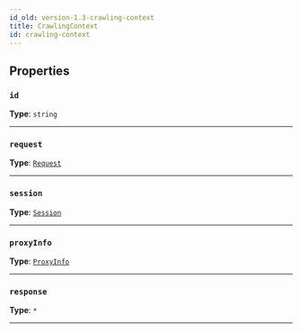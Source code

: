 ```yaml
---
id_old: version-1.3-crawling-context
title: CrawlingContext
id: crawling-context
---
```


<a name="crawlingcontext"></a>

## Properties

### `id`

**Type**: `string`

---

### `request`

**Type**: [`Request`](../api/Request.md)

---

### `session`

**Type**: [`Session`](../api/session)

---

### `proxyInfo`

**Type**: [`ProxyInfo`](../typedefs/proxy-info)

---

### `response`

**Type**: `*`

---
